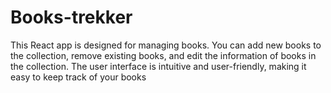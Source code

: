 # Books-trekker
This React app is designed for managing books. You can add new books to the collection, remove existing books, and edit the information of books in the collection. The user interface is intuitive and user-friendly, making it easy to keep track of your books
